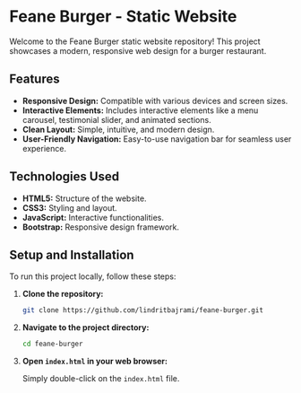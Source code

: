 # Feane Burger - Static Website

Welcome to the Feane Burger static website repository! This project showcases a modern, responsive web design for a burger restaurant.

## Features

- **Responsive Design:** Compatible with various devices and screen sizes.
- **Interactive Elements:** Includes interactive elements like a menu carousel, testimonial slider, and animated sections.
- **Clean Layout:** Simple, intuitive, and modern design.
- **User-Friendly Navigation:** Easy-to-use navigation bar for seamless user experience.

## Technologies Used

- **HTML5:** Structure of the website.
- **CSS3:** Styling and layout.
- **JavaScript:** Interactive functionalities.
- **Bootstrap:** Responsive design framework.

## Setup and Installation

To run this project locally, follow these steps:

1. **Clone the repository:**

    ```bash
    git clone https://github.com/lindritbajrami/feane-burger.git
    ```

2. **Navigate to the project directory:**

    ```bash
    cd feane-burger
    ```

3. **Open `index.html` in your web browser:**

    Simply double-click on the `index.html` file.

